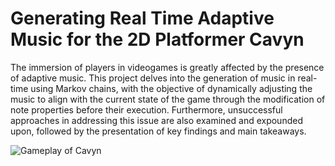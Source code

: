 # Generating Real Time Adaptive Music for the 2D Platformer Cavyn
The immersion of players in videogames is greatly affected by the presence of adaptive music. This project delves into the generation of music in real-time using Markov chains, with the objective of dynamically adjusting the music to align with the current state of the game through the modification of note properties before their execution. Furthermore, unsuccessful approaches in addressing this issue are also examined and expounded upon, followed by the presentation of key findings and main takeaways.

![Gameplay of Cavyn](https://github.com/biromiro/cavyn-generative-music/assets/45906176/7240c484-4034-4177-a29a-468aebd459a8)
